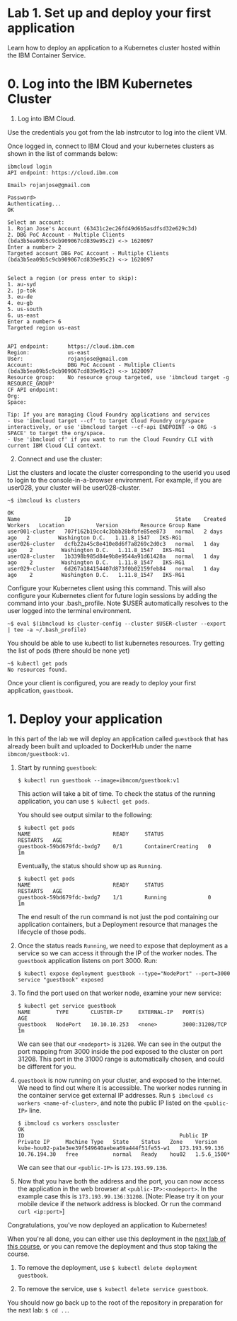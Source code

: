 # Lab 1. Set up and deploy your first application

Learn how to deploy an application to a Kubernetes cluster hosted within
the IBM Container Service.

# 0. Log into the IBM Kubernetes Cluster

1. Log into IBM Cloud.

Use the credentials you got from the lab instrcutor to log into the client VM.

Once logged in, connect to IBM Cloud and your kubernetes clusters as shown in the list of commands below:

```
ibmcloud login
API endpoint: https://cloud.ibm.com

Email> rojanjose@gmail.com

Password> 
Authenticating...
OK

Select an account:
1. Rojan Jose's Account (63431c2ec26fd49d6b5asdfsd32e629c3d)
2. DBG PoC Account - Multiple Clients (bda3b5ea09b5c9cb909067cd839e95c2) <-> 1620097
Enter a number> 2
Targeted account DBG PoC Account - Multiple Clients (bda3b5ea09b5c9cb909067cd839e95c2) <-> 1620097


Select a region (or press enter to skip):
1. au-syd
2. jp-tok
3. eu-de
4. eu-gb
5. us-south
6. us-east
Enter a number> 6
Targeted region us-east

                      
API endpoint:      https://cloud.ibm.com   
Region:            us-east   
User:              rojanjose@gmail.com   
Account:           DBG PoC Account - Multiple Clients (bda3b5ea09b5c9cb909067cd839e95c2) <-> 1620097   
Resource group:    No resource group targeted, use 'ibmcloud target -g RESOURCE_GROUP'   
CF API endpoint:      
Org:                  
Space:                

Tip: If you are managing Cloud Foundry applications and services
- Use 'ibmcloud target --cf' to target Cloud Foundry org/space interactively, or use 'ibmcloud target --cf-api ENDPOINT -o ORG -s SPACE' to target the org/space.
- Use 'ibmcloud cf' if you want to run the Cloud Foundry CLI with current IBM Cloud CLI context.
```

2. Connect and use the cluster:

List the clusters and locate the cluster corresponding to the userId you used to login to the console-in-a-browser environment. For example, if you are user028, your cluster will be user028-cluster.

```
~$ ibmcloud ks clusters

OK
Name              ID                                 State    Created      Workers   Location          Version       Resource Group Name   
user001-cluster   707f162b19cc4c3bbb28bfbfe85ee873   normal   2 days ago   2         Washington D.C.   1.11.8_1547   IKS-RG1   
user026-cluster   dcfb22a45c8e410e8d6f7a8269c2d0c3   normal   1 day ago    2         Washington D.C.   1.11.8_1547   IKS-RG1   
user028-cluster   1b3398b985d84e9b8e9544a91d61428a   normal   1 day ago    2         Washington D.C.   1.11.8_1547   IKS-RG1   
user029-cluster   6d267a184154407d873f0b02159feb84   normal   1 day ago    2         Washington D.C.   1.11.8_1547   IKS-RG1   
```

Configure your Kubernetes client using this command. This will also configure your Kubernetes client for future login sessions by adding the command into your .bash_profile. Note $USER automatically resolves to the user logged into the terminal environment.
```
~$ eval $(ibmcloud ks cluster-config --cluster $USER-cluster --export | tee -a ~/.bash_profile) 
```
You should be able to use kubectl to list kubernetes resources. Try getting the list of pods (there should be none yet)
```
~$ kubectl get pods
No resources found.
```

Once your client is configured, you are ready to deploy your first application, `guestbook`.

# 1. Deploy your application

In this part of the lab we will deploy an application called `guestbook`
that has already been built and uploaded to DockerHub under the name
`ibmcom/guestbook:v1`.

1. Start by running `guestbook`:

   ```$ kubectl run guestbook --image=ibmcom/guestbook:v1```

   This action will take a bit of time. To check the status of the running application,
   you can use `$ kubectl get pods`.

   You should see output similar to the following:

   ```console
   $ kubectl get pods
   NAME                          READY     STATUS              RESTARTS   AGE
   guestbook-59bd679fdc-bxdg7    0/1       ContainerCreating   0          1m
   ```
   Eventually, the status should show up as `Running`.
   
   ```console
   $ kubectl get pods
   NAME                          READY     STATUS              RESTARTS   AGE
   guestbook-59bd679fdc-bxdg7    1/1       Running             0          1m
   ```
   
   The end result of the run command is not just the pod containing our application containers,
   but a Deployment resource that manages the lifecycle of those pods.
 
   
3. Once the status reads `Running`, we need to expose that deployment as a
   service so we can access it through the IP of the worker nodes.
   The `guestbook` application listens on port 3000.  Run:

   ```console
   $ kubectl expose deployment guestbook --type="NodePort" --port=3000
   service "guestbook" exposed
   ```

4. To find the port used on that worker node, examine your new service:

   ```console
   $ kubectl get service guestbook
   NAME        TYPE       CLUSTER-IP     EXTERNAL-IP   PORT(S)          AGE
   guestbook   NodePort   10.10.10.253   <none>        3000:31208/TCP   1m
   ```
   
   We can see that our `<nodeport>` is `31208`. We can see in the output the port mapping from 3000 inside 
   the pod exposed to the cluster on port 31208. This port in the 31000 range is automatically chosen, 
   and could be different for you.

5. `guestbook` is now running on your cluster, and exposed to the internet. We need to find out where it is accessible.
   The worker nodes running in the container service get external IP addresses.
   Run `$ ibmcloud cs workers <name-of-cluster>`, and note the public IP listed on the `<public-IP>` line.
   
   ```console
   $ ibmcloud cs workers osscluster
   OK
   ID                                                 Public IP        Private IP     Machine Type   State    Status   Zone    Version  
   kube-hou02-pa1e3ee39f549640aebea69a444f51fe55-w1   173.193.99.136   10.76.194.30   free           normal   Ready    hou02   1.5.6_1500*
   ```
   
   We can see that our `<public-IP>` is `173.193.99.136`.

6. Now that you have both the address and the port, you can now access the application in the web browser
   at `<public-IP>:<nodeport>`. In the example case this is `173.193.99.136:31208`. 
   [Note: Please try it on your mobile device if the network address is blocked. Or run the command `curl <ip:port>`]  

Congratulations, you've now deployed an application to Kubernetes!

When you're all done, you can either use this deployment in the
[next lab of this course](../Lab2/README.md), or you can remove the deployment
and thus stop taking the course.

  1. To remove the deployment, use `$ kubectl delete deployment guestbook`.

  2. To remove the service, use `$ kubectl delete service guestbook`.

You should now go back up to the root of the repository in preparation
for the next lab: `$ cd ..`.
